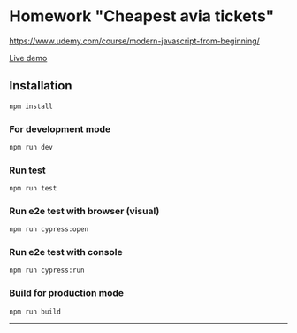 # Homework "Cheapest avia tickets"

https://www.udemy.com/course/modern-javascript-from-beginning/


[Live demo](https://agdobrynin.github.io/udemy-js-aviatikets/dist/)

## Installation
```bash
npm install
```

### For development mode
```bash
npm run dev
```

### Run test
```bash
npm run test
```

### Run e2e test with browser (visual)
```bash
npm run cypress:open
```

### Run e2e test with console
```bash
npm run cypress:run
```


### Build for production mode
```bash
npm run build
```
---

